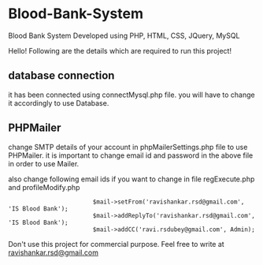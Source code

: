 # Blood-Bank-System
Blood Bank System Developed using PHP, HTML, CSS, JQuery, MySQL


Hello!
Following are the details which are required to run this project!

database connection
-------------------
it has been connected using connectMysql.php file.
you will have to change it accordingly to use Database.


PHPMailer
---------
change SMTP details of your account in phpMailerSettings.php file to use PHPMailer.
it is important to change email id and password in the above file in order to use Mailer.


also change following email ids if you want to change in file regExecute.php and profileModify.php

							$mail->setFrom('ravishankar.rsd@gmail.com', 'IS Blood Bank');
							$mail->addReplyTo('ravishankar.rsd@gmail.com', 'IS Blood Bank');
			                $mail->addCC('ravi.rsdubey@gmail.com', Admin);
                      
                    
Don't use this project for commercial purpose.
Feel free to write at ravishankar.rsd@gmail.com
